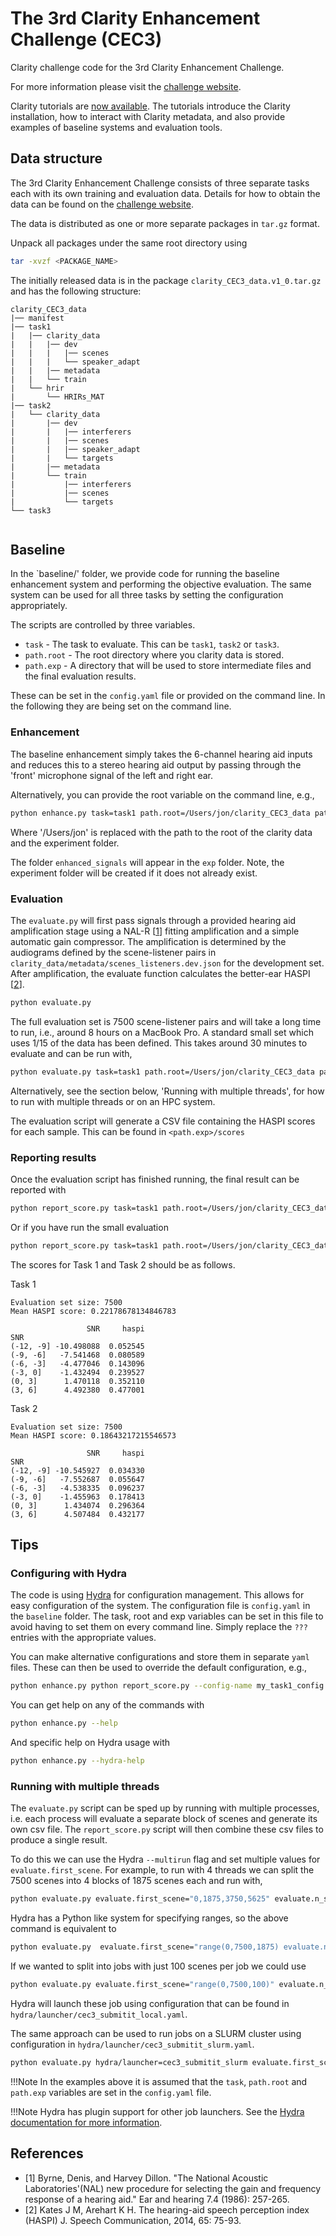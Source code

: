 # The 3rd Clarity Enhancement Challenge (CEC3)

Clarity challenge code for the 3rd Clarity Enhancement Challenge.

For more information please visit the [challenge website](https://claritychallenge.org/docs/cec3/cec3_intro).

Clarity tutorials are [now available](https://claritychallenge.github.io/clarity_CC_doc/tutorials). The tutorials introduce the Clarity installation, how to interact with Clarity metadata, and also provide examples of baseline systems and evaluation tools.

## Data structure

The 3rd Clarity Enhancement Challenge consists of three separate tasks each with its own training and evaluation data. Details for how to obtain the data can be found on the [challenge website](https://claritychallenge.org/docs/cec3/cec3_data).

The data is distributed as one or more separate packages in `tar.gz` format.

Unpack all packages under the same root directory using

```bash
tar -xvzf <PACKAGE_NAME>
```

The initially released data is in the package `clarity_CEC3_data.v1_0.tar.gz` and has the following structure:

```text
clarity_CEC3_data
|── manifest
|── task1
|   |── clarity_data
|   |   |── dev
|   |   |   |── scenes
|   |   |   └── speaker_adapt
|   |   |── metadata
|   |   └── train
|   └── hrir
|       └── HRIRs_MAT
|── task2
|   └── clarity_data
|       |── dev
|       |   |── interferers
|       |   |── scenes
|       |   |── speaker_adapt
|       |   └── targets
|       |── metadata
|       └── train
|           |── interferers
|           |── scenes
|           └── targets
└── task3


```

## Baseline

In the `baseline/' folder, we provide code for running the baseline enhancement system and performing the objective evaluation. The same system can be used for all three tasks by setting the configuration appropriately.

The scripts are controlled by three variables.

- `task` - The task to evaluate. This can be `task1`, `task2` or `task3`.
- `path.root` - The root directory where you clarity data is stored.
- `path.exp` - A directory that will be used to store intermediate files and the final evaluation results.

These can be set in the `config.yaml` file or provided on the command line. In the following they are being set on the command line.

### Enhancement

The baseline enhancement simply takes the 6-channel hearing aid inputs and reduces this to a stereo hearing aid output by passing through the 'front' microphone signal of the left and right ear.

Alternatively, you can provide the root variable on the command line, e.g.,

```bash
python enhance.py task=task1 path.root=/Users/jon/clarity_CEC3_data path.exp=/Users/jon/exp
```

Where '/Users/jon' is replaced with the path to the root of the clarity data and the experiment folder.

The folder `enhanced_signals` will appear in the `exp` folder. Note, the experiment folder will be created if it does not already exist.

### Evaluation

The `evaluate.py`  will first pass signals through a provided hearing aid amplification stage using a NAL-R [[1](#references)] fitting amplification and a simple automatic gain compressor. The amplification is determined by the audiograms defined by the scene-listener pairs in `clarity_data/metadata/scenes_listeners.dev.json` for the development set. After amplification, the evaluate function calculates the better-ear HASPI  [[2](#references)].

```bash
python evaluate.py
```

The full evaluation set is 7500 scene-listener pairs and will take a long time to run, i.e., around 8 hours on a MacBook Pro. A standard small set which uses 1/15 of the data has been defined. This takes around 30 minutes to evaluate and can be run with,

```bash
python evaluate.py task=task1 path.root=/Users/jon/clarity_CEC3_data path.exp=/Users/jon/exp evaluate.small_test=True
```

Alternatively, see the section below, 'Running with multiple threads', for how to run with multiple threads or on an HPC system.

The evaluation script will generate a CSV file containing the HASPI scores for each sample. This can be found in `<path.exp>/scores`

### Reporting results

Once the evaluation script has finished running, the final result can be reported with

```bash
python report_score.py task=task1 path.root=/Users/jon/clarity_CEC3_data path.exp=/Users/jon/exp
```

Or if you have run the small evaluation

```bash
python report_score.py task=task1 path.root=/Users/jon/clarity_CEC3_data path.exp=/Users/jon/exp evaluate.small_test=True
```

The scores for Task 1 and Task 2 should be as follows.

Task 1

```text
Evaluation set size: 7500
Mean HASPI score: 0.22178678134846783

                 SNR     haspi
SNR
(-12, -9] -10.498088  0.052545
(-9, -6]   -7.541468  0.080589
(-6, -3]   -4.477046  0.143096
(-3, 0]    -1.432494  0.239527
(0, 3]      1.470118  0.352110
(3, 6]      4.492380  0.477001
```

Task 2

```text
Evaluation set size: 7500
Mean HASPI score: 0.18643217215546573

                 SNR     haspi
SNR
(-12, -9] -10.545927  0.034330
(-9, -6]   -7.552687  0.055647
(-6, -3]   -4.538335  0.096237
(-3, 0]    -1.455963  0.178413
(0, 3]      1.434074  0.296364
(3, 6]      4.507484  0.432177
```

## Tips

### Configuring with Hydra

The code is using [Hydra](https://hydra.cc) for configuration management. This allows for easy configuration of the system. The configuration file is `config.yaml` in the `baseline` folder. The task, root and exp variables can be set in this file to avoid having to set them on every command line. Simply replace the `???` entries with the appropriate values.

You can make alternative configurations and store them in separate `yaml` files. These can then be used to override the default configuration, e.g.,

```bash
python enhance.py python report_score.py --config-name my_task1_config.yaml
```

You can get help on any of the commands with

```bash
python enhance.py --help
```

And specific help on Hydra usage with

```bash
python enhance.py --hydra-help
```

### Running with multiple threads

The `evaluate.py` script can be sped up by running with multiple processes, i.e. each process will evaluate a separate block of scenes and generate its own csv file. The `report_score.py` script will then combine these csv files to produce a single result.

To do this we can use the Hydra `--multirun` flag and set multiple values for `evaluate.first_scene`. For example, to run with 4 threads we can split the 7500 scenes into 4 blocks of 1875 scenes each and run with,

```bash
python evaluate.py evaluate.first_scene="0,1875,3750,5625" evaluate.n_scenes=1875 --multirun
```

Hydra has a Python like system for specifying ranges, so the above command is equivalent to

```bash
python evaluate.py  evaluate.first_scene="range(0,7500,1875) evaluate.n_scenes=1875 --multirun
```

If we wanted to split into jobs with just 100 scenes per job we could use

```bash
python evaluate.py evaluate.first_scene="range(0,7500,100)" evaluate.n_scenes=500 --multirun
```

Hydra will launch these job using configuration that can be found in `hydra/launcher/cec3_submitit_local.yaml`.

The same approach can be used to run jobs on a SLURM cluster using configuration in `hydra/launcher/cec3_submitit_slurm.yaml`.

```bash
python evaluate.py hydra/launcher=cec3_submitit_slurm evaluate.first_scene="range(0,7500,100)" evaluate.n_scenes=100 --multirun
```

!!!Note In the examples above it is assumed that the `task`, `path.root` and `path.exp` variables are set in the `config.yaml` file.

!!!Note Hydra has plugin support for other job launchers. See the [Hydra documentation for more information](https://hydra.cc/docs/intro/).

## References

- [1] Byrne, Denis, and Harvey Dillon. "The National Acoustic Laboratories'(NAL) new procedure for selecting the gain and frequency response of a hearing aid." Ear and hearing 7.4 (1986): 257-265.
- [2] Kates J M, Arehart K H. The hearing-aid speech perception index (HASPI) J. Speech Communication, 2014, 65: 75-93.
